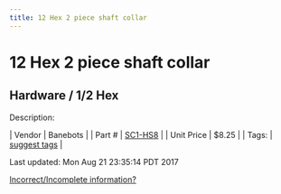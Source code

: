 ```yaml
---
title: 12 Hex 2 piece shaft collar
---
```


# 12 Hex 2 piece shaft collar
## Hardware / 1/2 Hex
Description: 	 

| Vendor | Banebots | 
| Part # | [SC1-HS8](http://www.banebots.com/product/SC1-HS8.html) | 
| Unit Price | $8.25 | 
| Tags: | [suggest tags](https://docs.google.com/forms/d/e/1FAIpQLSeWyY8v3RgOty-MyWmh9U0iivNYN_molChYyS-0U-o-kOAv_g/viewform) | 

Last updated: Mon Aug 21 23:35:14 PDT 2017

 [Incorrect/Incomplete information?](https://docs.google.com/forms/d/e/1FAIpQLSeWyY8v3RgOty-MyWmh9U0iivNYN_molChYyS-0U-o-kOAv_g/viewform)